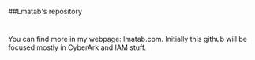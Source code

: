 
##Lmatab's repository

#
You can find more in my webpage: lmatab.com.
Initially this github will be focused mostly in CyberArk and IAM stuff.
